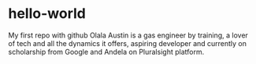 # hello-world
My first repo with github
Olala Austin is a gas engineer by training, a lover of tech and all the dynamics it offers, aspiring developer and currently on scholarship from Google and Andela on Pluralsight platform.
